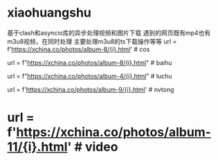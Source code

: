 # xiaohuangshu

基于clash和asyncio库的异步处理视频和图片下载
遇到的网页既有mp4也有m3u8视频，在同时处理
主要处理m3u8的ts下载操作等等
url = f'https://xchina.co/photos/album-8/{i}.html' # cos

url = f"https://xchina.co/photos/album-8/{i}.html" # baihu

url = f"https://xchina.co/photos/album-4/{i}.html" # luchu

url = f'https://xchina.co/photos/album-9/{i}.html' # nvtong

# url = f'https://xchina.co/photos/album-11/{i}.html' # video
